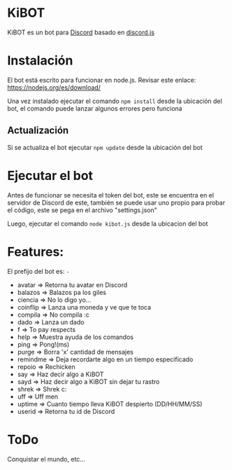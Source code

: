 # KiBOT
KiBOT es un bot para <a href="https://discordapp.com/">Discord</a> basado en <a href="https://github.com/hydrabolt/discord.js/">discord.js</a>

# Instalación
El bot está escrito para funcionar en node.js. Revisar este enlace: https://nodejs.org/es/download/

Una vez instalado ejecutar el comando `npm install` desde la ubicación del bot, el comando puede lanzar algunos errores pero funciona

## Actualización
Si se actualiza el bot ejecutar `npm update` desde la ubicación del bot

# Ejecutar el bot
Antes de funcionar se necesita el token del bot, este se encuentra en el servidor de Discord de este, también se puede usar uno propio para probar el código, este se pega en el archivo "settings.json"

Luego, ejecutar el comando `node kibot.js` desde la ubicacion del bot

# Features:

El prefijo del bot es: `-`

- avatar => Retorna tu avatar en Discord
- balazos => Balazos pa los giles
- ciencia => No lo digo yo...
- coinflip => Lanza una moneda y ve que te toca
- compila => No compila :c
- dado => Lanza un dado
- f => To pay respects
- help => Muestra ayuda de los comandos
- ping => Pong!(ms)
- purge => Borra 'x' cantidad de mensajes
- remindme => Deja recordarte algo en un tiempo especificado
- repoio => Rechicken
- say => Haz decir algo a KiBOT
- sayd => Haz decir algo a KiBOT sin dejar tu rastro
- shrek => Shrek c:
- uff => Uff men
- uptime => Cuanto tiempo lleva KiBOT despierto (DD/HH/MM/SS)
- userid => Retorna tu id de Discord

# ToDo
Conquistar el mundo, etc...
